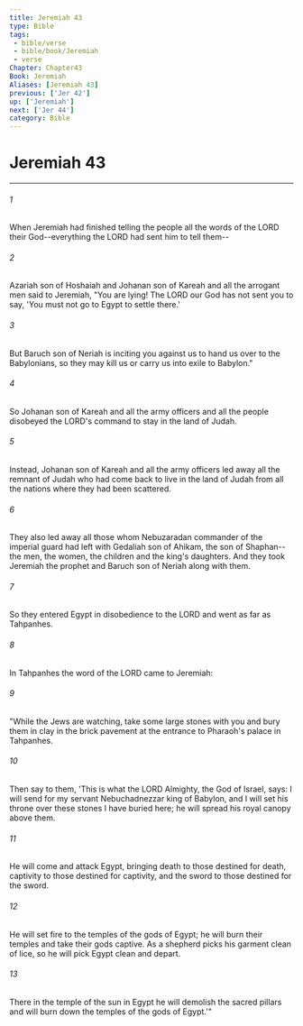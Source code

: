 ```yaml
---
title: Jeremiah 43
type: Bible
tags:
 - bible/verse
 - bible/book/Jeremiah
 - verse
Chapter: Chapter43
Book: Jeremiah
Aliases: [Jeremiah 43]
previous: ['Jer 42']
up: ['Jeremiah']
next: ['Jer 44']
category: Bible
---
```

# Jeremiah 43

***


###### 1 
When Jeremiah had finished telling the people all the words of the LORD their God--everything the LORD had sent him to tell them-- 

###### 2 
Azariah son of Hoshaiah and Johanan son of Kareah and all the arrogant men said to Jeremiah, "You are lying! The LORD our God has not sent you to say, 'You must not go to Egypt to settle there.' 

###### 3 
But Baruch son of Neriah is inciting you against us to hand us over to the Babylonians, so they may kill us or carry us into exile to Babylon." 

###### 4 
So Johanan son of Kareah and all the army officers and all the people disobeyed the LORD's command to stay in the land of Judah. 

###### 5 
Instead, Johanan son of Kareah and all the army officers led away all the remnant of Judah who had come back to live in the land of Judah from all the nations where they had been scattered. 

###### 6 
They also led away all those whom Nebuzaradan commander of the imperial guard had left with Gedaliah son of Ahikam, the son of Shaphan--the men, the women, the children and the king's daughters. And they took Jeremiah the prophet and Baruch son of Neriah along with them. 

###### 7 
So they entered Egypt in disobedience to the LORD and went as far as Tahpanhes. 

###### 8 
In Tahpanhes the word of the LORD came to Jeremiah: 

###### 9 
"While the Jews are watching, take some large stones with you and bury them in clay in the brick pavement at the entrance to Pharaoh's palace in Tahpanhes. 

###### 10 
Then say to them, 'This is what the LORD Almighty, the God of Israel, says: I will send for my servant Nebuchadnezzar king of Babylon, and I will set his throne over these stones I have buried here; he will spread his royal canopy above them. 

###### 11 
He will come and attack Egypt, bringing death to those destined for death, captivity to those destined for captivity, and the sword to those destined for the sword. 

###### 12 
He will set fire to the temples of the gods of Egypt; he will burn their temples and take their gods captive. As a shepherd picks his garment clean of lice, so he will pick Egypt clean and depart. 

###### 13 
There in the temple of the sun in Egypt he will demolish the sacred pillars and will burn down the temples of the gods of Egypt.'" 
